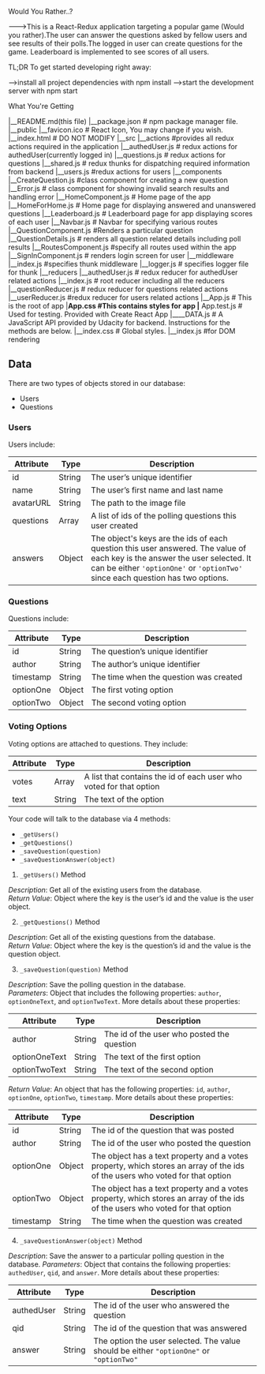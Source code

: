 Would You Rather..?

--->This is a React-Redux application targeting a popular game (Would you rather).The user can answer the questions asked by fellow users and see results of their polls.The logged in user can create questions for the game. Leaderboard is implemented to see scores of all users.

TL;DR
To get started developing right away:

-->install all project dependencies with npm install
-->start the development server with npm start


What You're Getting

|__README.md(this file)
|__package.json # npm package manager file.
|__public
   |__favicon.ico # React Icon, You may change if you wish.
   |__index.html # DO NOT MODIFY
|__src
   |__actions #provides all redux actions required in the application
      |__authedUser.js # redux actions for authedUser(currently logged in)
      |__questions.js # redux actions for questions
      |__shared.js # redux thunks for dispatching required information from backend
      |__users.js #redux actions for users
   |__components
      |__CreateQuestion.js #class component for creating a new question
      |__Error.js # class component for showing invalid search results and handling error
      |__HomeComponent.js # Home page of the app
      |__HomeForHome.js # Home page for displaying answered and unanswered questions
      |__Leaderboard.js # Leaderboard page for app displaying scores of each user
      |__Navbar.js # Navbar for specifying various routes
      |__QuestionComponent.js #Renders a particular question
      |__QuestionDetails.js # renders all question related details including poll results
      |__RoutesComponent.js #specify all routes used within the app
      |__SignInComponent.js # renders login screen for user
  |__middleware
     |__index.js #specifies thunk middleware
     |__logger.js # specifies logger file for thunk
  |__reducers
     |__authedUser.js # redux reducer for authedUser related actions
     |__index.js # root reducer including all the reducers
     |__questionReducer.js # redux reducer for questions related actions
     |__userReducer.js #redux reducer for users related actions
  |__App.js # This is the root of app
  |__App.css #This contains styles for app 
  |__ App.test.js # Used for testing. Provided with Create React App
  |____DATA.js # A JavaScript API  provided by  Udacity  for backend. Instructions for the methods are below.
  |__index.css # Global styles.
  |__index.js #for DOM rendering




  ## Data

There are two types of objects stored in our database:

* Users
* Questions

### Users

Users include:

| Attribute    | Type             | Description           |
|-----------------|------------------|-------------------         |
| id                 | String           | The user’s unique identifier |
| name          | String           | The user’s first name  and last name     |
| avatarURL  | String           | The path to the image file |
| questions | Array | A list of ids of the polling questions this user created|
| answers      | Object         |  The object's keys are the ids of each question this user answered. The value of each key is the answer the user selected. It can be either `'optionOne'` or `'optionTwo'` since each question has two options.

### Questions

Questions include:

| Attribute | Type | Description |
|-----------------|------------------|-------------------|
| id                  | String | The question’s unique identifier |
| author        | String | The author’s unique identifier |
| timestamp | String | The time when the question was created|
| optionOne | Object | The first voting option|
| optionTwo | Object | The second voting option|

### Voting Options

Voting options are attached to questions. They include:

| Attribute | Type | Description |
|-----------------|------------------|-------------------|
| votes             | Array | A list that contains the id of each user who voted for that option|
| text                | String | The text of the option |

Your code will talk to the database via 4 methods:

* `_getUsers()`
* `_getQuestions()`
* `_saveQuestion(question)`
* `_saveQuestionAnswer(object)`

1) `_getUsers()` Method

*Description*: Get all of the existing users from the database.  
*Return Value*: Object where the key is the user’s id and the value is the user object.

2) `_getQuestions()` Method

*Description*: Get all of the existing questions from the database.  
*Return Value*: Object where the key is the question’s id and the value is the question object.

3) `_saveQuestion(question)` Method

*Description*: Save the polling question in the database.  
*Parameters*:  Object that includes the following properties: `author`, `optionOneText`, and `optionTwoText`. More details about these properties:

| Attribute | Type | Description |
|-----------------|------------------|-------------------|
| author | String | The id of the user who posted the question|
| optionOneText| String | The text of the first option |
| optionTwoText | String | The text of the second option |

*Return Value*:  An object that has the following properties: `id`, `author`, `optionOne`, `optionTwo`, `timestamp`. More details about these properties:

| Attribute | Type | Description |
|-----------------|------------------|-------------------|
| id | String | The id of the question that was posted|
| author | String | The id of the user who posted the question|
| optionOne | Object | The object has a text property and a votes property, which stores an array of the ids of the users who voted for that option|
| optionTwo | Object | The object has a text property and a votes property, which stores an array of the ids of the users who voted for that option|
|timestamp|String | The time when the question was created|

4) `_saveQuestionAnswer(object)` Method

*Description*: Save the answer to a particular polling question in the database.
*Parameters*: Object that contains the following properties: `authedUser`, `qid`, and `answer`. More details about these properties:

| Attribute | Type | Description |
|-----------------|------------------|-------------------|
| authedUser | String | The id of the user who answered the question|
| qid | String | The id of the question that was answered|
| answer | String | The option the user selected. The value should be either `"optionOne"` or `"optionTwo"`|


